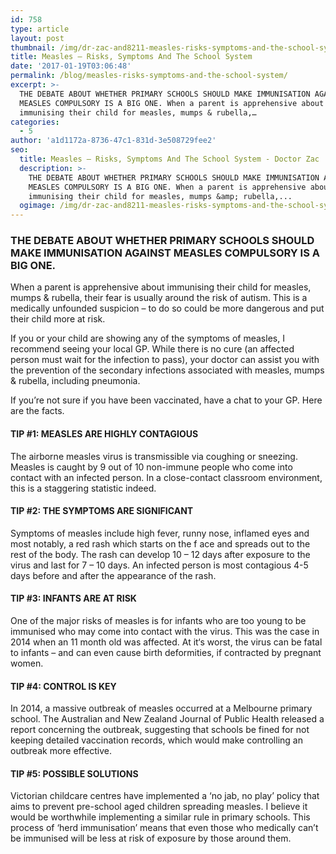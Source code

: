 ```yaml
---
id: 758
type: article
layout: post
thumbnail: /img/dr-zac-and8211-measles-risks-symptoms-and-the-school-system.jpg
title: Measles – Risks, Symptoms And The School System
date: '2017-01-19T03:06:48'
permalink: /blog/measles-risks-symptoms-and-the-school-system/
excerpt: >-
  THE DEBATE ABOUT WHETHER PRIMARY SCHOOLS SHOULD MAKE IMMUNISATION AGAINST
  MEASLES COMPULSORY IS A BIG ONE. When a parent is apprehensive about
  immunising their child for measles, mumps & rubella,…
categories:
  - 5
author: 'a1d1172a-8736-47c1-831d-3e508729fee2'
seo:
  title: Measles – Risks, Symptoms And The School System - Doctor Zac
  description: >-
    THE DEBATE ABOUT WHETHER PRIMARY SCHOOLS SHOULD MAKE IMMUNISATION AGAINST
    MEASLES COMPULSORY IS A BIG ONE. When a parent is apprehensive about
    immunising their child for measles, mumps &amp; rubella,...
  ogimage: /img/dr-zac-and8211-measles-risks-symptoms-and-the-school-system.jpg
---
```


### THE DEBATE ABOUT WHETHER PRIMARY SCHOOLS SHOULD MAKE IMMUNISATION AGAINST MEASLES COMPULSORY IS A BIG ONE.

When a parent is apprehensive about immunising their child for measles, mumps & rubella, their fear is usually around the risk of autism. This is a medically unfounded suspicion – to do so could be more dangerous and put their child more at risk.

If you or your child are showing any of the symptoms of measles, I recommend seeing your local GP. While there is no cure (an affected person must wait for the infection to pass), your doctor can assist you with the prevention of the secondary infections associated with measles, mumps & rubella, including pneumonia.

If you’re not sure if you have been vaccinated, have a chat to your GP. Here are the facts.

#### TIP #1: MEASLES ARE HIGHLY CONTAGIOUS

The airborne measles virus is transmissible via coughing or sneezing. Measles is caught by 9 out of 10 non-immune people who come into contact with an infected person. In a close-contact classroom environment, this is a staggering statistic indeed.

#### TIP #2: THE SYMPTOMS ARE SIGNIFICANT

Symptoms of measles include high fever, runny nose, inflamed eyes and most notably, a red rash which starts on the f ace and spreads out to the rest of the body. The rash can develop 10 – 12 days after exposure to the virus and last for 7 – 10 days. An infected person is most contagious 4-5 days before and after the appearance of the rash.

#### TIP #3: INFANTS ARE AT RISK

One of the major risks of measles is for infants who are too young to be immunised who may come into contact with the virus. This was the case in 2014 when an 11 month old was affected. At it‘s worst, the virus can be fatal to infants – and can even cause birth deformities, if contracted by pregnant women.

#### TIP #4: CONTROL IS KEY

In 2014, a massive outbreak of measles occurred at a Melbourne primary school. The Australian and New Zealand Journal of Public Health released a report concerning the outbreak, suggesting that schools be fined for not keeping detailed vaccination records, which would make controlling an outbreak more effective.

#### TIP #5: POSSIBLE SOLUTIONS

Victorian childcare centres have implemented a ‘no jab, no play’ policy that aims to prevent pre-school aged children spreading measles. I believe it would be worthwhile implementing a similar rule in primary schools. This process of ‘herd immunisation’ means that even those who medically can’t be immunised will be less at risk of exposure by those around them.
